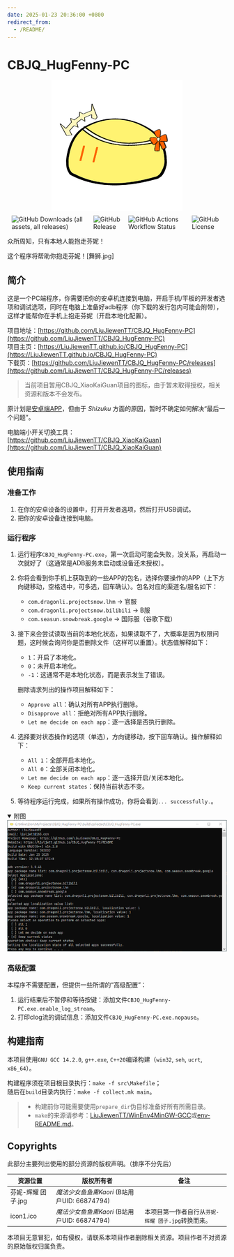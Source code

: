 ```yaml
---
date: 2025-01-23 20:36:00 +0800
redirect_from:
  - /README/
---
```


# CBJQ_HugFenny-PC

<div style="align-items: center; justify-content: center; display: flex; margin: 10px;">
    <img src="res/icons_pic/芬妮-辉耀 团子.png" style=" max-height: 300px; height: 100%; aspect-ratio: 1; width: auto;"/>
</div>

<div style="align-items: center; justify-content: center; display: flex; margin: 10px; gap: 10px">
   <img alt="GitHub Downloads (all assets, all releases)" src="https://img.shields.io/github/downloads/LiuJiewenTT/CBJQ_HugFenny-PC/total">
   <img alt="GitHub Release" src="https://img.shields.io/github/v/release/LiuJiewenTT/CBJQ_HugFenny-PC">
   <img alt="GitHub Actions Workflow Status" src="https://img.shields.io/github/actions/workflow/status/LiuJiewenTT/CBJQ_HugFenny-PC/jekyll-gh-pages.yml">
   <img alt="GitHub License" src="https://img.shields.io/github/license/LiuJiewenTT/CBJQ_HugFenny-PC">
</div>

众所周知，只有本地人能抱走芬妮！

这个程序将帮助你抱走芬妮！[舞狮.jpg]


## 简介

这是一个PC端程序，你需要把你的安卓机连接到电脑，开启手机/平板的开发者选项和调试选项，同时在电脑上准备好adb程序（你下载的发行包内可能会附带），这样才能帮你在手机上抱走芬妮（开启本地化配置）。


项目地址：[https://github.com/LiuJiewenTT/CBJQ_HugFenny-PC](https://github.com/LiuJiewenTT/CBJQ_HugFenny-PC)<br>
项目主页：[https://LiuJiewenTT.github.io/CBJQ_HugFenny-PC](https://LiuJiewenTT.github.io/CBJQ_HugFenny-PC)<br>
下载页：[https://github.com/LiuJiewenTT/CBJQ_HugFenny-PC/releases](https://github.com/LiuJiewenTT/CBJQ_HugFenny-PC/releases)


> 当前项目暂用CBJQ_XiaoKaiGuan项目的图标，由于暂未取得授权，相关资源和版本不会发布。

原计划是[安卓端APP](https://github.com/LiuJiewenTT/CBJQ_HugFenny)，但由于 *Shizuku* 方面的原因，暂时不确定如何解决“最后一个问题”。

电脑端小开关切换工具：[https://github.com/LiuJiewenTT/CBJQ_XiaoKaiGuan](https://github.com/LiuJiewenTT/CBJQ_XiaoKaiGuan)


## 使用指南

### 准备工作

1. 在你的安卓设备的设置中，打开开发者选项，然后打开USB调试。
2. 把你的安卓设备连接到电脑。

### 运行程序

1. 运行程序`CBJQ_HugFenny-PC.exe`，第一次启动可能会失败，没关系，再启动一次就好了（这通常是ADB服务未启动或设备还未授权）。
2. 你将会看到你手机上获取到的一些APP的包名，选择你要操作的APP（上下方向键移动，空格选中，可多选，回车确认）。包名对应的渠道名/服名如下：
   - `com.dragonli.projectsnow.lhm` -> 官服
   - `com.dragonli.projectsnow.bilibili` -> B服
   - `com.seasun.snowbreak.google` -> 国际服（谷歌下载）
3. 接下来会尝试读取当前的本地化状态，如果读取不了，大概率是因为权限问题，这时候会询问你是否删除文件（这样可以重置）。状态值解释如下：
   - `1`：开启了本地化。
   - `0`：未开启本地化。
   - `-1`：这通常不是本地化状态，而是表示发生了错误。

   删除请求列出的操作项目解释如下：
   - `Approve all`：确认对所有APP执行删除。
   - `Disapprove all`：拒绝对所有APP执行删除。
   - `Let me decide on each app`：逐一选择是否执行删除。
4. 选择要对状态操作的选项（单选），方向键移动，按下回车确认。操作解释如下：
   - `All 1`：全部开启本地化。
   - `All 0`：全部关闭本地化。
   - `Let me decide on each app`：逐一选择开启/关闭本地化。
   - `Keep current states`：保持当前状态不变。
5. 等待程序运行完成，如果所有操作成功，你将会看到`... successfully.`。

<details open><summary>附图</summary>
    <img src="res/使用示例图1.png" alt="res/使用示例图1.png" style="max-width: 100%; height: auto;">
</details>


### 高级配置

本程序不需要配置，但提供一些所谓的“高级配置”：

1. 运行结束后不暂停和等待按键：添加文件`CBJQ_HugFenny-PC.exe.enable_log_stream`。
2. 打印clog流的调试信息：添加文件`CBJQ_HugFenny-PC.exe.nopause`。


## 构建指南

本项目使用`GNU GCC 14.2.0`, `g++.exe`, `C++20`编译构建（`win32`, `seh`, `ucrt`, `x86_64`）。

构建程序须在项目根目录执行：`make -f src\Makefile`；<br>
随后在`build`目录内执行：`make -f collect.mk main`。

> - 构建前你可能需要使用`prepare_dir`伪目标准备好所有所需目录。
> - `make`的来源请参考：[LiuJiewenTT/WinEnv4MinGW-GCC](https://github.com/LiuJiewenTT/WinEnv4MinGW-GCC)或[env-README.md](env-README.md)。

## Copyrights

此部分主要列出使用的部分资源的版权声明。（排序不分先后）

| 资源位置           | 版权所有者                                   | 备注                                           |
| ------------------ | -------------------------------------------- | ---------------------------------------------- |
| 芬妮-辉耀 团子.jpg | *魔法少女鱼鱼熏Kaori* (B站用户UID: 66874794) |                                                |
| icon1.ico          | *魔法少女鱼鱼熏Kaori* (B站用户UID: 66874794) | 本项目第一作者自行从`芬妮-辉耀 团子.jpg`转换而来。 |

本项目无意冒犯，如有侵权，请联系本项目作者删除相关资源。项目作者不对资源的原始版权归属负责。

